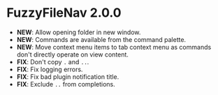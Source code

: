 # FuzzyFileNav 2.0.0

- **NEW**: Allow opening folder in new window.
- **NEW**: Commands are available from the command palette.
- **NEW**: Move context menu items to tab context menu as commands don't directly operate on view content.
- **FIX**: Don't copy `.` and `..`.
- **FIX**: Fix logging errors.
- **FIX**: Fix bad plugin notification title.
- **FIX**: Exclude `..` from completions.
